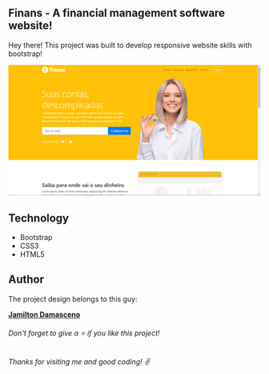 ## Finans - A financial management software website!

Hey there! This project was built to develop responsive website skills with bootstrap!

 ![Home Screen](https://github.com/brenogpa/finans/blob/master/img/screenshot.png)


## Technology 

* Bootstrap
* CSS3
* HTML5

  
## Author
 The project design belongs to this guy:
 
[**Jamilton Damasceno**](https://www.udemy.com/user/jamiltondamasceno/)





###### Don't forget to give a ⭐️ if you like this project!

###### Thanks for visiting me and good coding! :v: 
